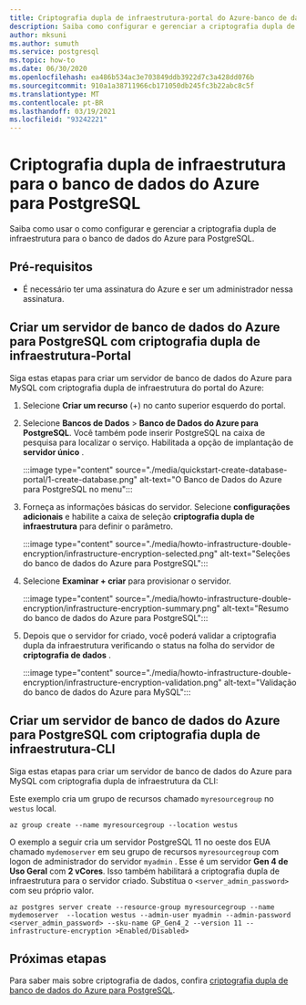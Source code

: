 ```yaml
---
title: Criptografia dupla de infraestrutura-portal do Azure-banco de dados do Azure para PostgreSQL
description: Saiba como configurar e gerenciar a criptografia dupla de infraestrutura para o banco de dados do Azure para PostgreSQL.
author: mksuni
ms.author: sumuth
ms.service: postgresql
ms.topic: how-to
ms.date: 06/30/2020
ms.openlocfilehash: ea486b534ac3e703849ddb3922d7c3a428dd076b
ms.sourcegitcommit: 910a1a38711966cb171050db245fc3b22abc8c5f
ms.translationtype: MT
ms.contentlocale: pt-BR
ms.lasthandoff: 03/19/2021
ms.locfileid: "93242221"
---
```

# <a name="infrastructure-double-encryption-for-azure-database-for-postgresql"></a>Criptografia dupla de infraestrutura para o banco de dados do Azure para PostgreSQL

Saiba como usar o como configurar e gerenciar a criptografia dupla de infraestrutura para o banco de dados do Azure para PostgreSQL.

## <a name="prerequisites"></a>Pré-requisitos

* É necessário ter uma assinatura do Azure e ser um administrador nessa assinatura.

## <a name="create-an-azure-database-for-postgresql-server-with-infrastructure-double-encryption---portal"></a>Criar um servidor de banco de dados do Azure para PostgreSQL com criptografia dupla de infraestrutura-Portal

Siga estas etapas para criar um servidor de banco de dados do Azure para MySQL com criptografia dupla de infraestrutura do portal do Azure:

1. Selecione **Criar um recurso** (+) no canto superior esquerdo do portal.

2. Selecione **Bancos de Dados** > **Banco de Dados do Azure para PostgreSQL**. Você também pode inserir PostgreSQL na caixa de pesquisa para localizar o serviço. Habilitada a opção de implantação de **servidor único** .

   :::image type="content" source="./media/quickstart-create-database-portal/1-create-database.png" alt-text="O Banco de Dados do Azure para PostgreSQL no menu":::

3. Forneça as informações básicas do servidor. Selecione **configurações adicionais** e habilite a caixa de seleção **criptografia dupla de infraestrutura** para definir o parâmetro.

    :::image type="content" source="./media/howto-infrastructure-double-encryption/infrastructure-encryption-selected.png" alt-text="Seleções do banco de dados do Azure para PostgreSQL":::

4. Selecione **Examinar + criar** para provisionar o servidor.

    :::image type="content" source="./media/howto-infrastructure-double-encryption/infrastructure-encryption-summary.png" alt-text="Resumo do banco de dados do Azure para PostgreSQL":::

5. Depois que o servidor for criado, você poderá validar a criptografia dupla da infraestrutura verificando o status na folha do servidor de **criptografia de dados** .

    :::image type="content" source="./media/howto-infrastructure-double-encryption/infrastructure-encryption-validation.png" alt-text="Validação do banco de dados do Azure para MySQL":::

## <a name="create-an-azure-database-for-postgresql-server-with-infrastructure-double-encryption---cli"></a>Criar um servidor de banco de dados do Azure para PostgreSQL com criptografia dupla de infraestrutura-CLI

Siga estas etapas para criar um servidor de banco de dados do Azure para MySQL com criptografia dupla de infraestrutura da CLI:

Este exemplo cria um grupo de recursos chamado `myresourcegroup` no `westus` local.

```azurecli-interactive
az group create --name myresourcegroup --location westus
```
O exemplo a seguir cria um servidor PostgreSQL 11 no oeste dos EUA chamado `mydemoserver` em seu grupo de recursos `myresourcegroup` com logon de administrador do servidor `myadmin` . Esse é um servidor **Gen 4 de** **Uso Geral** com **2 vCores**. Isso também habilitará a criptografia dupla de infraestrutura para o servidor criado. Substitua o `<server_admin_password>` com seu próprio valor.

```azurecli-interactive
az postgres server create --resource-group myresourcegroup --name mydemoserver  --location westus --admin-user myadmin --admin-password <server_admin_password> --sku-name GP_Gen4_2 --version 11 --infrastructure-encryption >Enabled/Disabled>
```

## <a name="next-steps"></a>Próximas etapas

Para saber mais sobre criptografia de dados, confira [criptografia dupla de banco de dados do Azure para PostgreSQL](concepts-Infrastructure-double-encryption.md).

